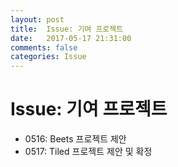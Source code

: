 ```yaml
---
layout: post
title:  Issue: 기여 프로젝트
date:   2017-05-17 21:31:00
comments: false
categories: Issue
---
```


# Issue: 기여 프로젝트

* 0516: Beets 프로젝트 제안
* 0517: Tiled 프로젝트 제안 및 확정

